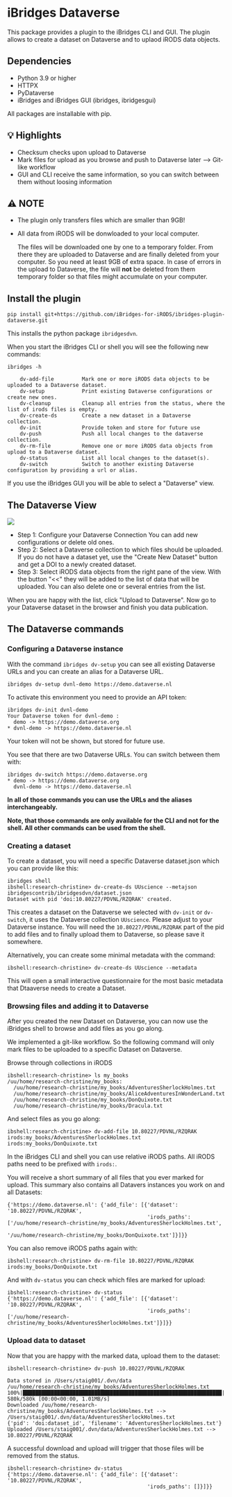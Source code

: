 # iBridges Dataverse

This package provides a plugin to the iBridges CLI and GUI. The plugin allows to create a dataset on Dataverse and to uplaod iRODS data objects.

## Dependencies

- Python 3.9 or higher
- HTTPX
- PyDataverse
- iBridges and iBridges GUI (ibridges, ibridgesgui)

All packages are installable with pip. 

## 💡 Highlights

- Checksum checks upon upload to Dataverse
- Mark files for upload as you browse and push to Dataverse later --> Git-like workflow
- GUI and CLI receive the same information, so you can switch between them without loosing information

## :warning: NOTE

- The plugin only transfers files which are smaller than 9GB!
- All data from iRODS will be donwloaded to your local computer.

  The files will be downloaded one by one to a temporary folder. From there they are uploaded to Dataverse and are finally deleted from your computer. So you need at least 9GB of extra space. In case of errors in the upload to Dataverse, the file will **not** be deleted from them temporary folder so that files might accumulate on your computer.
 
## Install the plugin

```
pip install git+https://github.com/iBridges-for-iRODS/ibridges-plugin-dataverse.git
```
This installs the python package `ibridgesdvn`.

When you start the iBridges CLI or shell you will see the following new commands:

```
ibridges -h

    dv-add-file         Mark one or more iRODS data objects to be uploaded to a Dataverse dataset.
    dv-setup            Print existing Dataverse configurations or create new ones.
    dv-cleanup          Cleanup all entries from the status, where the list of irods files is empty.
    dv-create-ds        Create a new dataset in a Dataverse collection.
    dv-init             Provide token and store for future use
    dv-push             Push all local changes to the dataverse collection.
    dv-rm-file          Remove one or more iRODS data objects from upload to a Dataverse dataset.
    dv-status           List all local changes to the dataset(s).
    dv-switch           Switch to another existing Dataverse configuration by providing a url or alias.
```

If you use the iBridges GUI you will be able to select a "Dataverse" view.

## The Dataverse View

![](docs/gui_view.png)

- Step 1: Configure your Dataverse Connection
	You can add new configurations or delete old ones.
- Step 2: Select a Dataverse collection to which files should be uploaded.
	If you do not have a dataset yet, use the
	"Create New Dataset" button and get a DOI to a newly created dataset.
- Step 3: Select iRODS data objects from the right pane of the view.
	With the button "<<" they will be added to the list of data that will be uploaded.
	You can also delete one or several entries from the list.

When you are happy with the list, click "Upload to Dataverse". Now go to your Dataverse dataset in the browser and finish you data publication.




## The Dataverse commands

### Configuring a Dataverse instance

With the command `ibridges dv-setup` you can see all existing Dataverse URLs and you can create an alias for a Dataverse URL.

```
ibridges dv-setup dvnl-demo https://demo.dataverse.nl
```

To activate this environment you need to provide an API token:

```
ibridges dv-init dvnl-demo
Your Dataverse token for dvnl-demo :
  demo -> https://demo.dataverse.org
* dvnl-demo -> https://demo.dataverse.nl
```

Your token will not be shown, but stored for future use.

You see that there are two Dataverse URLs. You can switch between them with:

```
ibridges dv-switch https://demo.dataverse.org
* demo -> https://demo.dataverse.org
  dvnl-demo -> https://demo.dataverse.nl
```

**In all of those commands you can use the URLs and the aliases interchangeably.**

**Note, that those commands are only available for the CLI and not for the shell. All other commands can be used from the shell.**

### Creating a dataset

To create a dataset, you will need a specific Dataverse dataset.json which you can provide like this:

```
ibridges shell
ibshell:research-christine> dv-create-ds UUscience --metajson ibridgescontrib/ibridgesdvn/dataset.json
Dataset with pid 'doi:10.80227/PDVNL/RZQRAK' created.
```
This creates a dataset on the Dataverse we selected with `dv-init` or `dv-switch`, it uses the Dataverse collection `UUscience`. Please adjust to your Dataverse instance. 
You will need the `10.80227/PDVNL/RZQRAK` part of the pid to add files and to finally upload them to Dataverse, so please save it somewhere.

Alternatively, you can create some minimal metadata with the command:

```
ibshell:research-christine> dv-create-ds UUscience --metadata
```
This will open a small interactive questionnaire for the most basic metadata that Dtaaverse needs to create a Dataset.

### Browsing files and adding it to Dataverse

After you created the new Dataset on Dataverse, you can now use the iBridges shell to browse and add files as you go along.

We implemented a git-like workflow. So the following command will only mark files to be uploaded to a specific Dataset on Dataverse.


Browse through collections in iRODS

```
ibshell:research-christine> ls my_books
/uu/home/research-christine/my_books:
  /uu/home/research-christine/my_books/AdventuresSherlockHolmes.txt
  /uu/home/research-christine/my_books/AliceAdventuresInWonderLand.txt
  /uu/home/research-christine/my_books/DonQuixote.txt
  /uu/home/research-christine/my_books/Dracula.txt
```

And select files as you go along:

```
ibshell:research-christine> dv-add-file 10.80227/PDVNL/RZQRAK irods:my_books/AdventuresSherlockHolmes.txt irods:my_books/DonQuixote.txt
```

In the iBridges CLI and shell you can use relative iRODS paths. All iRODS paths need to be prefixed with `irods:`.

You will receive a short summary of all files that you ever marked for upload. This summary also contains all Datavers instances you work on and all Datasets:

```
{'https://demo.dataverse.nl': {'add_file': [{'dataset': '10.80227/PDVNL/RZQRAK',
                                             'irods_paths': ['/uu/home/research-christine/my_books/AdventuresSherlockHolmes.txt',
                                                             '/uu/home/research-christine/my_books/DonQuixote.txt']}]}}

``` 

You can also remove iRODS paths again with:

```
ibshell:research-christine> dv-rm-file 10.80227/PDVNL/RZQRAK irods:my_books/DonQuixote.txt
```

And with `dv-status` you can check which files are marked for upload:

```
ibshell:research-christine> dv-status
{'https://demo.dataverse.nl': {'add_file': [{'dataset': '10.80227/PDVNL/RZQRAK',
                                             'irods_paths': ['/uu/home/research-christine/my_books/AdventuresSherlockHolmes.txt']}]}}
```

### Upload data to dataset

Now that you are happy with the marked data, upload them to the dataset:

```
ibshell:research-christine> dv-push 10.80227/PDVNL/RZQRAK

Data stored in /Users/staig001/.dvn/data
/uu/home/research-christine/my_books/AdventuresSherlockHolmes.txt
100%|████████████████████████████████████████████████████████████████| 580k/580k [00:00<00:00, 1.01MB/s]
Downloaded /uu/home/research-christine/my_books/AdventuresSherlockHolmes.txt --> /Users/staig001/.dvn/data/AdventuresSherlockHolmes.txt
{'pid': 'doi:dataset_id', 'filename': 'AdventuresSherlockHolmes.txt'}
Uploaded /Users/staig001/.dvn/data/AdventuresSherlockHolmes.txt --> 10.80227/PDVNL/RZQRAK
```

A successful download and upload will trigger that those files will be removed from the status.

```
ibshell:research-christine> dv-status
{'https://demo.dataverse.nl': {'add_file': [{'dataset': '10.80227/PDVNL/RZQRAK',
                                             'irods_paths': []}]}}
```



